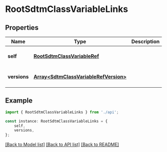# RootSdtmClassVariableLinks


## Properties

Name | Type | Description | Notes
------------ | ------------- | ------------- | -------------
**self** | [**RootSdtmClassVariableRef**](RootSdtmClassVariableRef.md) |  | [optional] [default to undefined]
**versions** | [**Array&lt;SdtmClassVariableRefVersion&gt;**](SdtmClassVariableRefVersion.md) |  | [optional] [default to undefined]

## Example

```typescript
import { RootSdtmClassVariableLinks } from './api';

const instance: RootSdtmClassVariableLinks = {
    self,
    versions,
};
```

[[Back to Model list]](../README.md#documentation-for-models) [[Back to API list]](../README.md#documentation-for-api-endpoints) [[Back to README]](../README.md)

